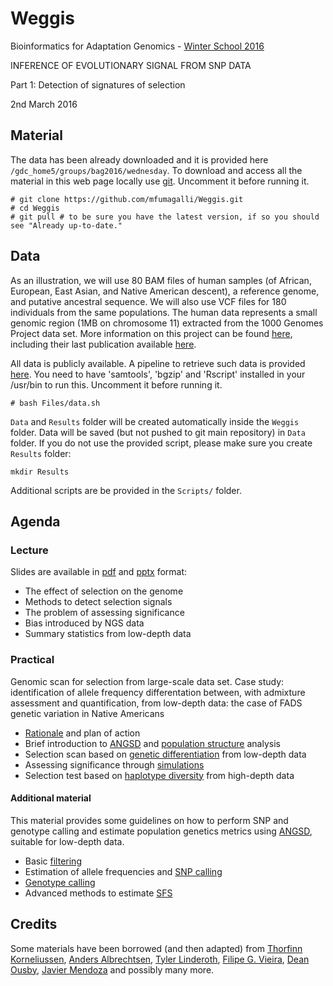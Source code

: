 # Weggis

Bioinformatics for Adaptation Genomics - [Winter School 2016](http://www.adaptation.ethz.ch/education/winter-school-2016.html)

INFERENCE OF EVOLUTIONARY SIGNAL FROM SNP DATA

Part 1: Detection of signatures of selection

2nd March 2016

## Material

The data has been already downloaded and it is provided here `/gdc_home5/groups/bag2016/wednesday`.
To download and access all the material in this web page locally use [git](http://git-scm.com/).
Uncomment it before running it.
```
# git clone https://github.com/mfumagalli/Weggis.git
# cd Weggis
# git pull # to be sure you have the latest version, if so you should see "Already up-to-date."
```


## Data

As an illustration, we will use 80 BAM files of human samples (of African, European, East Asian, and Native American descent), a reference genome, and putative ancestral sequence.
We will also use VCF files for 180 individuals from the same populations.
The human data represents a small genomic region (1MB on chromosome 11) extracted from the 1000 Genomes Project data set.
More information on this project can be found [here](http://www.1000genomes.org/), including their last publication available [here](http://www.nature.com/nature/journal/v526/n7571/full/nature15393.html).

All data is publicly available.
A pipeline to retrieve such data is provided [here](https://github.com/mfumagalli/Weggis/blob/master/Files/data.sh).
You need to have 'samtools', 'bgzip' and 'Rscript' installed in your /usr/bin to run this.
Uncomment it before running it.
```
# bash Files/data.sh
```
`Data` and `Results` folder will be created automatically inside the `Weggis` folder.
Data will be saved (but not pushed to git main repository) in `Data` folder.
If you do not use the provided script, please make sure you create `Results` folder:
```
mkdir Results
```

Additional scripts are be provided in the `Scripts/` folder.

## Agenda

### Lecture

Slides are available in [pdf]() and [pptx]() format:
* The effect of selection on the genome
* Methods to detect selection signals
* The problem of assessing significance
* Bias introduced by NGS data
* Summary statistics from low-depth data

### Practical

Genomic scan for selection from large-scale data set.
Case study: identification of allele frequency differentation between, with admixture assessment and quantification, from low-depth data: the case of FADS genetic variation in Native Americans

* [Rationale](https://github.com/mfumagalli/Weggis/blob/master/Files/rationale.md) and plan of action
* Brief introduction to [ANGSD](http://www.popgen.dk/angsd/index.php/Main_Page) and [population structure](https://github.com/mfumagalli/Weggis/blob/master/Files/explore.md) analysis
* Selection scan based on [genetic differentiation](https://github.com/mfumagalli/Weggis/blob/master/Files/selection.md) from low-depth data
* Assessing significance through [simulations](https://github.com/mfumagalli/Weggis/blob/master/Files/simulation.md)
* Selection test based on [haplotype diversity](https://github.com/mfumagalli/Weggis/blob/master/Files/deep.md) from high-depth data

#### Additional material

This material provides some guidelines on how to perform SNP and genotype calling and estimate population genetics metrics using [ANGSD](http://popgen.dk/wiki/index.php/ANGSD), suitable for low-depth data.
* Basic [filtering](https://github.com/mfumagalli/WoodsHole/blob/master/Files/filtering.md)
* Estimation of allele frequencies and [SNP calling](https://github.com/mfumagalli/WoodsHole/blob/master/Files/snpcall.md)
* [Genotype calling](https://github.com/mfumagalli/WoodsHole/blob/master/Files/genocall.md)
* Advanced methods to estimate [SFS](https://github.com/mfumagalli/WoodsHole/blob/master/Files/sfs.md)

## Credits

Some materials have been borrowed (and then adapted) from [Thorfinn Korneliussen](http://scholar.google.co.uk/citations?user=-YNWF4AAAAAJ&hl=en), [Anders Albrechtsen](http://popgen.dk/albrecht/web/WelcomePage.html), [Tyler Linderoth](http://scholar.google.com/citations?user=dTuxmzkAAAAJ&hl=en), [Filipe G. Vieira](http://scholar.google.com/citations?user=gvZmPNQAAAAJ&hl=en), [Dean Ousby](https://www.linkedin.com/in/deanousby), [Javier Mendoza](https://www.ucl.ac.uk/candela/candela-news/new-fellow-javiermendoza)  and possibly many more.


